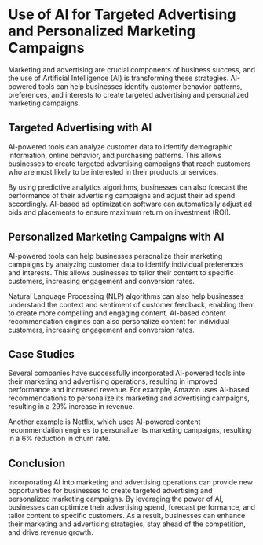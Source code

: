 Use of AI for Targeted Advertising and Personalized Marketing Campaigns
===============================================================================================================================

Marketing and advertising are crucial components of business success, and the use of Artificial Intelligence (AI) is transforming these strategies. AI-powered tools can help businesses identify customer behavior patterns, preferences, and interests to create targeted advertising and personalized marketing campaigns.

Targeted Advertising with AI
----------------------------

AI-powered tools can analyze customer data to identify demographic information, online behavior, and purchasing patterns. This allows businesses to create targeted advertising campaigns that reach customers who are most likely to be interested in their products or services.

By using predictive analytics algorithms, businesses can also forecast the performance of their advertising campaigns and adjust their ad spend accordingly. AI-based ad optimization software can automatically adjust ad bids and placements to ensure maximum return on investment (ROI).

Personalized Marketing Campaigns with AI
----------------------------------------

AI-powered tools can help businesses personalize their marketing campaigns by analyzing customer data to identify individual preferences and interests. This allows businesses to tailor their content to specific customers, increasing engagement and conversion rates.

Natural Language Processing (NLP) algorithms can also help businesses understand the context and sentiment of customer feedback, enabling them to create more compelling and engaging content. AI-based content recommendation engines can also personalize content for individual customers, increasing engagement and conversion rates.

Case Studies
------------

Several companies have successfully incorporated AI-powered tools into their marketing and advertising operations, resulting in improved performance and increased revenue. For example, Amazon uses AI-based recommendations to personalize its marketing and advertising campaigns, resulting in a 29% increase in revenue.

Another example is Netflix, which uses AI-powered content recommendation engines to personalize its marketing campaigns, resulting in a 6% reduction in churn rate.

Conclusion
----------

Incorporating AI into marketing and advertising operations can provide new opportunities for businesses to create targeted advertising and personalized marketing campaigns. By leveraging the power of AI, businesses can optimize their advertising spend, forecast performance, and tailor content to specific customers. As a result, businesses can enhance their marketing and advertising strategies, stay ahead of the competition, and drive revenue growth.
